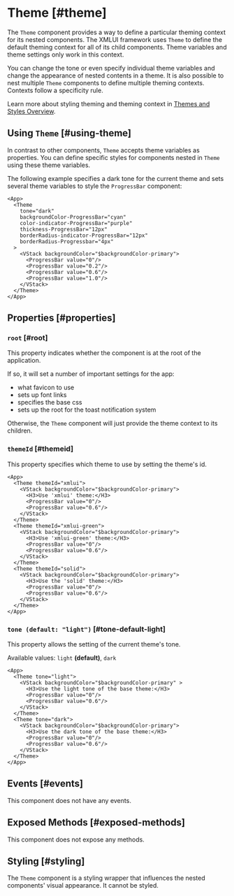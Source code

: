 # Theme [#theme]

The `Theme` component provides a way to define a particular theming context for its nested components. The XMLUI framework uses `Theme` to define the default theming context for all of its child components. Theme variables and theme settings only work in this context.

You can change the tone or even specify individual theme variables and change the appearance of nested contents in a theme.
It is also possible to nest multiple `Theme` components to define multiple theming contexts.
Contexts follow a specificity rule.

Learn more about styling theming and theming context in [Themes and Styles Overview](../learning/themes/overview/#style-scopes).

## Using `Theme` [#using-theme]

In contrast to other components, `Theme` accepts theme variables as properties.
You can define specific styles for components nested in `Theme` using these theme variables.

The following example specifies a dark tone for the current theme
and sets several theme variables to style the `ProgressBar` component:

```xmlui-pg copy {3-8} display name="Example: using Theme"
<App>
  <Theme
    tone="dark"
    backgroundColor-ProgressBar="cyan"
    color-indicator-ProgressBar="purple"
    thickness-ProgressBar="12px"
    borderRadius-indicator-ProgressBar="12px"
    borderRadius-Progressbar="4px"
  >
    <VStack backgroundColor="$backgroundColor-primary">
      <ProgressBar value="0"/>
      <ProgressBar value="0.2"/>
      <ProgressBar value="0.6"/>
      <ProgressBar value="1.0"/>
    </VStack>
  </Theme>
</App>
```

## Properties [#properties]

### `root` [#root]

This property indicates whether the component is at the root of the application.

If so, it will set a number of important settings for the app:
- what favicon to use
- sets up font links
- specifies the base css
- sets up the root for the toast notification system

Otherwise, the `Theme` component will just provide the theme context to its children.

### `themeId` [#themeid]

This property specifies which theme to use by setting the theme's id.

```xmlui-pg copy {2, 9, 16} display name="Example: themeId"
<App>
  <Theme themeId="xmlui">
    <VStack backgroundColor="$backgroundColor-primary">
      <H3>Use 'xmlui' theme:</H3>
      <ProgressBar value="0"/>
      <ProgressBar value="0.6"/>
    </VStack>
  </Theme>
  <Theme themeId="xmlui-green">
    <VStack backgroundColor="$backgroundColor-primary">
      <H3>Use 'xmlui-green' theme:</H3>
      <ProgressBar value="0"/>
      <ProgressBar value="0.6"/>
    </VStack>
  </Theme>
  <Theme themeId="solid">
    <VStack backgroundColor="$backgroundColor-primary">
      <H3>Use the 'solid' theme:</H3>
      <ProgressBar value="0"/>
      <ProgressBar value="0.6"/>
    </VStack>
  </Theme>
</App>
```

### `tone (default: "light")` [#tone-default-light]

This property allows the setting of the current theme's tone.

Available values: `light` **(default)**, `dark`

```xmlui-pg copy {2,9} display name="Example: tone"
<App>
  <Theme tone="light">
    <VStack backgroundColor="$backgroundColor-primary" >
      <H3>Use the light tone of the base theme:</H3>
      <ProgressBar value="0"/>
      <ProgressBar value="0.6"/>
    </VStack>
  </Theme>
  <Theme tone="dark">
    <VStack backgroundColor="$backgroundColor-primary">
      <H3>Use the dark tone of the base theme:</H3>
      <ProgressBar value="0"/>
      <ProgressBar value="0.6"/>
    </VStack>
  </Theme>
</App>
```

## Events [#events]

This component does not have any events.

## Exposed Methods [#exposed-methods]

This component does not expose any methods.

## Styling [#styling]

The `Theme` component is a styling wrapper that influences the nested components' visual appearance. It cannot be styled.
